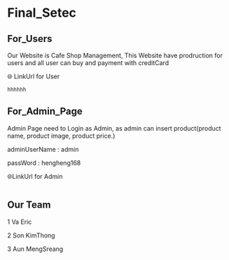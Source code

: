 # Final_Setec
## For_Users
Our Website is Cafe Shop Management, This Website have prodruction for users and all user can buy and payment with creditCard

🌐 LinkUrl for User

```bash
hhhhhh
```

## For_Admin_Page

Admin Page need to Login as Admin, as admin can insert product(product name, product image, product price.)

adminUserName : admin

passWord : hengheng168

🌐LinkUrl for Admin

```bash

```

## Our Team

1 Va Eric

2 Son KimThong

3 Aun MengSreang
